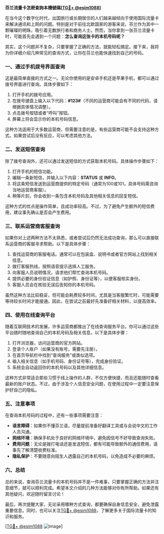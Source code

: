 **芬兰流量卡怎麽查詢本機號碼[[TG💪+ @esim1088](https://t.me/s/esim1088)]**

在当今这个数字化时代，出国旅行或长期居住的人们越来越倾向于使用国际流量卡来解决通讯和上网的问题。特别是对于前往北欧国家的游客来说，芬兰作为其中一颗璀璨的明珠，吸引着无数旅行者和商务人士。然而，当你拿到一张芬兰流量卡时，可能首先会遇到一个问题：**怎么查询这张卡的本机号码呢？**

其实，这个问题并不复杂，只要掌握了正确的方法，就能轻松搞定。接下来，我将为你详细介绍几种常见的查询方式，让你在芬兰也能快速找到自己的号码。

### 一、通过手机拨号界面查询

这是最简单直接的方式之一。无论你使用的是安卓手机还是苹果手机，都可以通过拨号界面进行查询。具体步骤如下：

1. 打开手机的拨号应用。
2. 在拨号键盘上输入以下代码：**#123#**（不同的运营商可能会有不同的代码，请根据具体情况调整）。
3. 点击拨号按钮或者“呼叫”按钮。
4. 屏幕上将会显示你的本机号码信息。

这种方法适用于大多数运营商，但需要注意的是，有些运营商可能不会支持这种方式。如果尝试后没有反应，可以考虑其他方法。

### 二、发送短信查询

除了拨号查询外，还可以通过发送短信的方式获取本机号码。具体操作步骤如下：

1. 打开手机的短信功能。
2. 编辑一条新短信，并输入以下内容：**STATUS** 或 **INFO**。
3. 将这条短信发送到运营商提供的特定号码（通常为100或101，具体号码需咨询当地运营商客服）。
4. 稍等片刻，你会收到一条包含本机号码及其他相关信息的回复短信。

这种方式的优点是操作简单，且成功率较高。不过，为了避免产生额外的短信费用，建议事先确认是否会产生费用。

### 三、联系运营商客服查询

如果你对上述两种方法不太熟悉，或者尝试后仍然无法成功查询，那么可以直接联系运营商的客服寻求帮助。以下是具体步骤：

1. 查找运营商的客服电话。通常可以在包装盒、说明书或者官方网站上找到相关信息。
2. 拨打客服热线，按照语音提示选择人工服务。
3. 向客服人员说明情况，请求他们帮忙查询本机号码。
4. 提供必要的身份验证信息（如护照、身份证等），以便客服核实身份。
5. 客服人员会在核验无误后告知你的本机号码。

虽然这种方法比较稳妥，但可能会耗费较多时间，尤其是当客服繁忙时，可能需要等待较长时间才能接通。因此，在尝试之前最好先准备好相关材料，以提高效率。

### 四、使用在线查询平台

随着互联网技术的发展，许多运营商都推出了在线查询服务平台。你可以通过这些平台随时随地查询自己的本机号码及相关信息。以下是具体步骤：

1. 打开浏览器，访问运营商的官方网站。
2. 登录个人账户（如果没有账号，需要先注册）。
3. 在首页导航栏中找到“查询服务”或类似选项。
4. 输入相关信息（如手机号码、身份证号等），完成身份验证。
5. 系统会自动返回你的本机号码以及其他详细信息。

这种方式非常适合那些习惯于线上操作的人群，不仅方便快捷，而且还能随时查看最新的账户状态。不过，由于涉及个人信息安全问题，在使用过程中一定要注意保护好自己的隐私。

### 五、注意事项

在查询本机号码的过程中，还有一些事项需要注意：

- **语言障碍**：如果你不懂芬兰语，尽量提前准备好翻译工具或与会说中文的工作人员沟通。
- **网络环境**：确保手机处于良好的网络环境中，避免因信号不好导致查询失败。
- **费用问题**：无论是拨打电话还是发送短信，都有可能导致额外的通信费用，请事先了解清楚收费标准。
- **隐私保护**：不要随意向陌生人透露自己的本机号码，以免造成不必要的麻烦。

### 六、总结

总的来说，查询芬兰流量卡的本机号码并不是一件难事，只要掌握正确的方法并注意细节，就可以顺利完成。希望本文介绍的几种方法能够对你有所帮助。如果还有其他疑问，欢迎随时留言讨论！

最后，再次提醒大家，无论采用哪种方式查询，都要确保自身信息安全，避免泄露重要信息。同时，也可以关注[TG💪+ @esim1088](https://t.me/s/esim1088)，了解更多关于国际流量卡的知识和服务。

[[TG💪+ @esim1088](https://t.me/s/esim1088) ![Image](https://i.postimg.cc/4NQfJmqS/Snipaste-2025-05-13-00-14-12.png)]